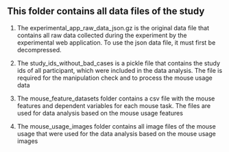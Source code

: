 ## This folder contains all data files of the study

1. The experimental_app_raw_data_json.gz is the original data file that contains all raw data collected during the experiment
by the experimental web application. To use the json data file, it must first be decompressed.

2. The study_ids_without_bad_cases is a pickle file that contains the study ids of all participant, which were included in
the data analysis. The file is required for the manipulation check and to process the mouse usage data

3. The mouse_feature_datasets folder contains a csv file with the mouse features and dependent variables for each mouse task.
The files are used for data analysis based on the mouse usage features

4. The mouse_usage_images folder contains all image files of the mouse usage that were used for the data analysis
based on the mouse usage images